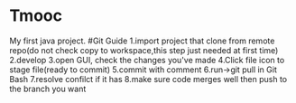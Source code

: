 # Tmooc
My first java project.
#Git Guide
1.import project that clone from remote repo(do not check copy to workspace,this step just needed at first time)
2.develop
3.open GUI, check the changes you've made
4.Click file icon to stage file(ready to commit)
5.commit with comment
6.run->git pull  in Git Bash
7.resolve confilct if it has
8.make sure code merges well then push to the branch you want
